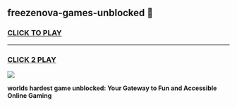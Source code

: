 
## freezenova-games-unblocked 👋
<h3>
<a href="https://premium.freeplayer.one?title=freezenova-games-unblocked&ref=14F">CLICK TO PLAY</a></h3>
<hr>

<h3>
<a href="https://premium.freeplayer.one?title=freezenova-games-unblocked&ref=14F">CLICK 2 PLAY</a>
  
</h3>

<a href="https://premium.freeplayer.one?title=freezenova-games-unblocked&ref=12F/"><img src="https://clearcache.store/games.png"></a>


**worlds hardest game unblocked: Your Gateway to Fun and Accessible Online Gaming**
